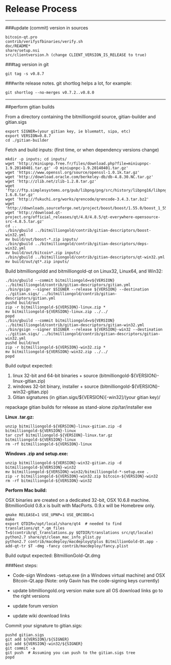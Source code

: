 Release Process
====================

* * *

###update (commit) version in sources


	bitcoin-qt.pro
	contrib/verifysfbinaries/verify.sh
	doc/README*
	share/setup.nsi
	src/clientversion.h (change CLIENT_VERSION_IS_RELEASE to true)

###tag version in git

	git tag -s v0.8.7

###write release notes. git shortlog helps a lot, for example:

	git shortlog --no-merges v0.7.2..v0.8.0

* * *

##perform gitian builds

 From a directory containing the bitmilliongold source, gitian-builder and gitian.sigs
  
	export SIGNER=(your gitian key, ie bluematt, sipa, etc)
	export VERSION=0.8.7
	cd ./gitian-builder

 Fetch and build inputs: (first time, or when dependency versions change)

	mkdir -p inputs; cd inputs/
	wget 'http://miniupnp.free.fr/files/download.php?file=miniupnpc-1.9.20140401.tar.gz' -O miniupnpc-1.9.20140401.tar.gz'
	wget 'https://www.openssl.org/source/openssl-1.0.1k.tar.gz'
	wget 'http://download.oracle.com/berkeley-db/db-4.8.30.NC.tar.gz'
	wget 'http://zlib.net/zlib-1.2.8.tar.gz'
	wget 'ftp://ftp.simplesystems.org/pub/libpng/png/src/history/libpng16/libpng-1.6.8.tar.gz'
	wget 'http://fukuchi.org/works/qrencode/qrencode-3.4.3.tar.bz2'
	wget 'http://downloads.sourceforge.net/project/boost/boost/1.55.0/boost_1_55_0.tar.bz2'
	wget 'http://download.qt-project.org/official_releases/qt/4.8/4.8.5/qt-everywhere-opensource-src-4.8.5.tar.gz'
	cd ..
	./bin/gbuild ../bitmilliongold/contrib/gitian-descriptors/boost-win32.yml
	mv build/out/boost-*.zip inputs/
	./bin/gbuild ../bitmilliongold/contrib/gitian-descriptors/deps-win32.yml
	mv build/out/bitcoin*.zip inputs/
	./bin/gbuild ../bitmilliongold/contrib/gitian-descriptors/qt-win32.yml
	mv build/out/qt*.zip inputs/

 Build bitmilliongoldd and bitmilliongold-qt on Linux32, Linux64, and Win32:
  
	./bin/gbuild --commit bitmilliongold=v${VERSION} ../bitmilliongold/contrib/gitian-descriptors/gitian.yml
	./bin/gsign --signer $SIGNER --release ${VERSION} --destination ../gitian.sigs/ ../bitmilliongold/contrib/gitian-descriptors/gitian.yml
	pushd build/out
	zip -r bitmilliongold-${VERSION}-linux.zip *
	mv bitmilliongold-${VERSION}-linux.zip ../../
	popd
	./bin/gbuild --commit bitmilliongold=v${VERSION} ../bitmilliongold/contrib/gitian-descriptors/gitian-win32.yml
	./bin/gsign --signer $SIGNER --release ${VERSION}-win32 --destination ../gitian.sigs/ ../bitmilliongold/contrib/gitian-descriptors/gitian-win32.yml
	pushd build/out
	zip -r bitmilliongold-${VERSION}-win32.zip *
	mv bitmilliongold-${VERSION}-win32.zip ../../
	popd

  Build output expected:

  1. linux 32-bit and 64-bit binaries + source (bitmilliongold-${VERSION}-linux-gitian.zip)
  2. windows 32-bit binary, installer + source (bitmilliongold-${VERSION}-win32-gitian.zip)
  3. Gitian signatures (in gitian.sigs/${VERSION}[-win32]/(your gitian key)/

repackage gitian builds for release as stand-alone zip/tar/installer exe

**Linux .tar.gz:**

	unzip bitmilliongold-${VERSION}-linux-gitian.zip -d bitmilliongold-${VERSION}-linux
	tar czvf bitmilliongold-${VERSION}-linux.tar.gz bitmilliongold-${VERSION}-linux
	rm -rf bitmilliongold-${VERSION}-linux

**Windows .zip and setup.exe:**

	unzip bitmilliongold-${VERSION}-win32-gitian.zip -d bitmilliongold-${VERSION}-win32
	mv bitmilliongold-${VERSION}-win32/bitmilliongold-*-setup.exe .
	zip -r bitmilliongold-${VERSION}-win32.zip bitcoin-${VERSION}-win32
	rm -rf bitmilliongold-${VERSION}-win32

**Perform Mac build:**

  OSX binaries are created on a dedicated 32-bit, OSX 10.6.8 machine.
  BitmillionGold 0.8.x is built with MacPorts.  0.9.x will be Homebrew only.

	qmake RELEASE=1 USE_UPNP=1 USE_QRCODE=1
	make
	export QTDIR=/opt/local/share/qt4  # needed to find translations/qt_*.qm files
	T=$(contrib/qt_translations.py $QTDIR/translations src/qt/locale)
	python2.7 share/qt/clean_mac_info_plist.py
	python2.7 contrib/macdeploy/macdeployqtplus BitmillionGold-Qt.app -add-qt-tr $T -dmg -fancy contrib/macdeploy/fancy.plist

 Build output expected: BitmillionGold-Qt.dmg

###Next steps:

* Code-sign Windows -setup.exe (in a Windows virtual machine) and
  OSX Bitcoin-Qt.app (Note: only Gavin has the code-signing keys currently)

* update bitmilliongold.org version
  make sure all OS download links go to the right versions

* update forum version

* update wiki download links

Commit your signature to gitian.sigs:

	pushd gitian.sigs
	git add ${VERSION}/${SIGNER}
	git add ${VERSION}-win32/${SIGNER}
	git commit -a
	git push  # Assuming you can push to the gitian.sigs tree
	popd

